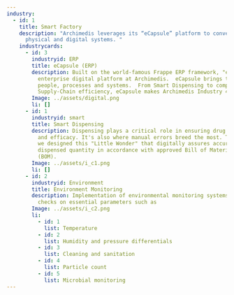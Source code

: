 ```yaml
---
industry:
  - id: 1
    title: Smart Factory
    description: "Archimedis leverages its “eCapsule” platform to converge the
      physical and digital systems. "
    industrycards:
      - id: 3
        industryid: ERP
        title: eCapsule (ERP)
        description: Built on the world-famous Frappe ERP framework, "eCapsule" is the
          enterprise digital platform at Archimedis.  eCapsule brings together
          people, processes and systems.  From Smart Dispensing to comprehensive
          Supply-Chain efficiency, eCapsule makes Archimedis Industry 4.0 ready.
        Image: ../assets/digital.png
        li: []
      - id: 1
        industryid: smart
        title: Smart Dispensing
        description: Dispensing plays a critical role in ensuring drug product quality
          and efficacy. It's also where manual errors breed the most. That's why
          we designed this "Little Wonder" that digitally assures accuracy of
          dispensed quantity in accordance with approved Bill of Materials
          (BOM).
        Image: ../assets/i_c1.png
        li: []
      - id: 2
        industryid: Environment
        title: Environment Monitoring
        description: Implementation of environmental monitoring systems ensures periodic
          checks on essential parameters such as
        Image: ../assets/i_c2.png
        li:
          - id: 1
            list: Temperature
          - id: 2
            list: Humidity and pressure differentials
          - id: 3
            list: Cleaning and sanitation
          - id: 4
            list: Particle count
          - id: 5
            list: Microbial monitoring
---
```

